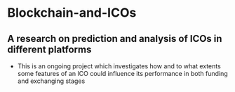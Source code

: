 # Blockchain-and-ICOs
## A research on prediction and analysis of ICOs in different platforms
- This is an ongoing project which investigates how and to what extents some features of an ICO could influence its performance in both funding and exchanging stages
